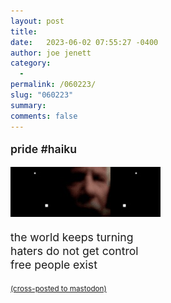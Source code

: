 ```yaml
---
layout: post
title:  
date:   2023-06-02 07:55:27 -0400
author: joe jenett
category:
  -  
permalink: /060223/
slug: "060223"
summary: 
comments: false
---
```

<div style="font-size: 1.1rem;line-height:1.35rem;margin-right:24px;">
<p style="font-weight:600;">
pride #haiku
</p>
<div class="spfloat">

<a href="/other/pride/"><img src="/images/1.jpg" width="80" height="80"><img src="/images/2.jpg" width="80" height="80"><img src="/images/3.jpg" width="80" height="80"></a>
</div>
<p>the world keeps turning<br>
haters do not get control<br>
free people exist
</p>
</div>

<a href="https://brid.gy/publish/mastodon"><small>(cross-posted to mastodon)</small></a>